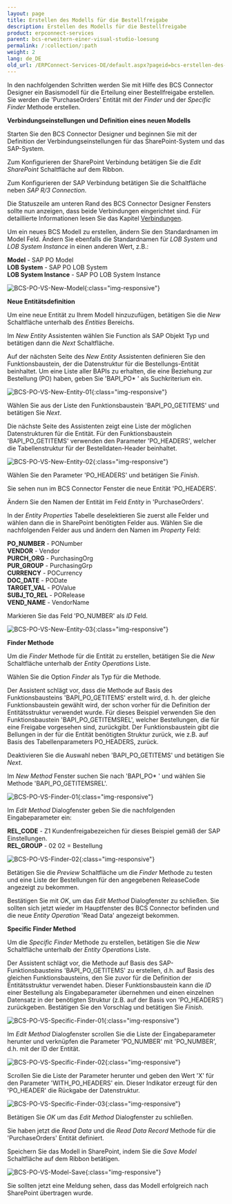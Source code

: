 ```yaml
---
layout: page
title: Erstellen des Modells für die Bestellfreigabe
description: Erstellen des Modells für die Bestellfreigabe
product: erpconnect-services
parent: bcs-erweitern-einer-visual-studio-loesung
permalink: /:collection/:path
weight: 2
lang: de_DE
old_url: /ERPConnect-Services-DE/default.aspx?pageid=bcs-erstellen-des-modells-fuer-die-bestellfreigabe
---
```


In den nachfolgenden Schritten werden Sie mit Hilfe des BCS Connector Designer ein Basismodell für die Erteilung einer Bestellfreigabe erstellen. Sie werden die 'PurchaseOrders' Entität mit der *Finder* und der *Specific Finder* Methode erstellen.

**Verbindungseinstellungen und Definition eines neuen Modells**

Starten Sie den BCS Connector Designer und beginnen Sie mit der Definition der Verbindungseinstellungen für das SharePoint-System und das SAP-System.

Zum Konfigurieren der SharePoint Verbindung betätigen Sie die *Edit SharePoint* Schaltfläche auf dem Ribbon.

Zum Konfigurieren der SAP Verbindung betätigen Sie die Schaltfläche neben *SAP R/3 Connection*. 

Die Statuszeile am unteren Rand des BCS Connector Designer Fensters sollte nun anzeigen, dass beide Verbindungen eingerichtet sind.  Für detaillierte Informationen lesen Sie das Kapitel [Verbindungen](../../bcs-erste-schritte/bcs-verbindungen/).

Um ein neues BCS Modell zu erstellen, ändern Sie den Standardnamen im Model Feld. Ändern Sie ebenfalls die Standardnamen für *LOB System* und *LOB System Instance* in einen anderen Wert, z.B.:

**Model** -	 SAP PO Model<br>
**LOB System** -	 SAP PO LOB System<br>
**LOB System Instance** -	 SAP PO LOB System Instance

![BCS-PO-VS-New-Model](/img/content/BCS-PO-VS-New-Model.png){:class="img-responsive"}

**Neue Entitätsdefinition**


Um eine neue Entität zu Ihrem Modell hinzuzufügen, betätigen Sie die *New* Schaltfläche unterhalb des *Entities* Bereichs.

Im *New Entity* Assistenten wählen Sie Function als SAP Objekt Typ und betätigen dann die *Next* Schaltfläche.

Auf der nächsten Seite des *New Entity* Assistenten definieren Sie den Funktionsbaustein, der die Datenstruktur für die Bestellungs-Entität beinhaltet. Um eine Liste aller BAPIs zu erhalten, die eine Beziehung zur Bestellung (PO) haben, geben Sie 'BAPI_PO* ' als Suchkriterium ein.

![BCS-PO-VS-New-Entity-01](/img/content/BCS-PO-VS-New-Entity-01.png){:class="img-responsive"}

Wählen Sie aus der Liste den Funktionsbaustein 'BAPI_PO_GETITEMS' und betätigen Sie *Next*.

Die nächste Seite des Assistenten zeigt eine Liste der möglichen Datenstrukturen für die Entität. Für den Funktionsbaustein 'BAPI_PO_GETITEMS' verwenden den Parameter 'PO_HEADERS', welcher die Tabellenstruktur für der Bestelldaten-Header beinhaltet.

![BCS-PO-VS-New-Entity-02](/img/content/BCS-PO-VS-New-Entity-02.png){:class="img-responsive"}

Wählen Sie den Parameter 'PO_HEADERS' und betätigen Sie *Finish*.

Sie sehen nun im BCS Connector Fenster die neue Entität 'PO_HEADERS'.

Ändern Sie den Namen der Entität im Feld *Entity* in 'PurchaseOrders'.

In der *Entity Properties* Tabelle deselektieren Sie zuerst alle Felder und wählen dann die in SharePoint benötigten Felder aus. Wählen Sie die nachfolgenden Felder aus und ändern den Namen im *Property* Feld:

**PO_NUMBER** -	 PONumber<br>
**VENDOR** -	 Vendor<br>
**PURCH_ORG** -	 PurchasingOrg<br>
**PUR_GROUP** -	 PurchasingGrp<br>
**CURRENCY** -	 POCurrency<br>
**DOC_DATE** -	 PODate<br>
**TARGET_VAL** -	 POValue<br>
**SUBJ_TO_REL** -	 PORelease<br>
**VEND_NAME** -	 VendorName 

Markieren Sie das Feld 'PO_NUMBER' als *ID* Feld.

![BCS-PO-VS-New-Entity-03](/img/content/BCS-PO-VS-New-Entity-03.png){:class="img-responsive"}

**Finder Methode**


Um die *Finder* Methode für die Entität zu erstellen, betätigen Sie die *New* Schaltfläche unterhalb der *Entity Operations* Liste.

Wählen Sie die Option *Finder* als Typ für die Methode.

Der Assistent schlägt vor, dass die Methode auf Basis des Funktionsbausteins 'BAPI_PO_GETITEMS' erstellt wird, d. h. der gleiche Funktionsbaustein gewählt wird, der schon vorher für die Definition der Entitätsstruktur verwendet wurde. Für dieses Beispiel verwenden Sie den Funktionsbaustein 'BAPI_PO_GETITEMSREL', welcher Bestellungen, die für eine Freigabe vorgesehen sind, zurückgibt. Der Funktionsbaustein gibt die Bellungen in der für die Entität benötigten Struktur zurück, wie z.B. auf Basis des Tabellenparameters PO_HEADERS, zurück.

Deaktivieren Sie die Auswahl neben 'BAPI_PO_GETITEMS' und betätigen Sie *Next*.

Im *New Method* Fenster suchen Sie nach 'BAPI_PO* ' und wählen Sie Methode 'BAPI_PO_GETITEMSREL'.

![BCS-PO-VS-Finder-01](/img/content/BCS-PO-VS-Finder-01.png){:class="img-responsive"}

Im *Edit Method* Dialogfenster geben Sie die nachfolgenden Eingabeparameter ein:

**REL_CODE** -	 Z1	Kundenfreigabezeichen für dieses Beispiel gemäß der SAP Einstellungen.<br>
**REL_GROUP** -	 02	 02 = Bestellung

![BCS-PO-VS-Finder-02](/img/content/BCS-PO-VS-Finder-02.png){:class="img-responsive"}

Betätigen Sie die *Preview* Schaltfläche um die *Finder* Methode zu testen und eine Liste der Bestellungen für den angegebenen ReleaseCode angezeigt zu bekommen.


Bestätigen Sie mit *OK*, um das *Edit Method* Dialogfenster zu schließen. Sie sollten sich jetzt wieder im Hauptfenster des BCS Connector befinden und die neue *Entity Operation* 'Read Data' angezeigt bekommen.

**Specific Finder Method**

Um die *Specific Finder* Methode zu erstellen, betätigen Sie die *New* Schaltfläche unterhalb der *Entity Operations* Liste.

Der Assistent schlägt vor, die Methode auf Basis des SAP-Funktionsbausteins 'BAPI_PO_GETITEMS' zu erstellen, d.h. auf Basis des gleichen Funktionsbausteins, den Sie zuvor für die Definition der Entitätsstruktur verwendet haben. Dieser Funktionsbaustein kann die *ID* einer Bestellung als Eingabeparameter übernehmen und einen einzelnen Datensatz in der benötigten Struktur (z.B. auf der Basis von 'PO_HEADERS') zurückgeben. Bestätigen Sie den Vorschlag und betätigen Sie *Finish*.

![BCS-PO-VS-Specific-Finder-01](/img/content/BCS-PO-VS-Specific-Finder-01.png){:class="img-responsive"}

Im *Edit Method* Dialogfenster scrollen Sie die Liste der Eingabeparameter herunter und verknüpfen die Parameter 'PO_NUMBER' mit 'PO_NUMBER', d.h. mit der ID der Entität.


![BCS-PO-VS-Specific-Finder-02](/img/content/BCS-PO-VS-Specific-Finder-02.png){:class="img-responsive"}

Scrollen Sie die Liste der Parameter herunter und geben den Wert 'X' für den Parameter 'WITH_PO_HEADERS' ein. Dieser Indikator erzeugt für den 'PO_HEADER' die Rückgabe der Datenstruktur.

![BCS-PO-VS-Specific-Finder-03](/img/content/BCS-PO-VS-Specific-Finder-03.png){:class="img-responsive"}

Betätigen Sie *OK* um das *Edit Method* Dialogfenster zu schließen.


Sie haben jetzt die *Read Data* und die *Read Data Record* Methode für die 'PurchaseOrders' Entität definiert.

Speichern Sie das Modell in SharePoint, indem Sie die *Save Model* Schaltfläche auf dem Ribbon betätigen.

![BCS-PO-VS-Model-Save](/img/content/BCS-PO-VS-Model-Save.png){:class="img-responsive"}

Sie sollten jetzt eine Meldung sehen, dass das Modell erfolgreich nach SharePoint übertragen wurde.